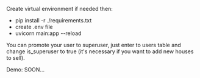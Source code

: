 Create virtual environment if needed then:

* pip install -r ./requirements.txt
* create .env file
* uvicorn main:app --reload


You can promote your user to superuser, 
just enter to users table and change is_superuser to true 
(it's necessary if you want to add new houses to sell).

Demo: SOON...
